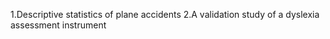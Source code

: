 1.Descriptive statistics of plane accidents
2.A validation study of a dyslexia assessment instrument
